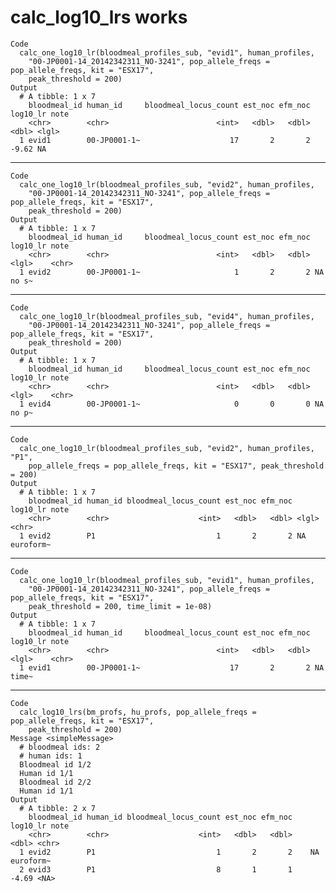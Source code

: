 # calc_log10_lrs works

    Code
      calc_one_log10_lr(bloodmeal_profiles_sub, "evid1", human_profiles,
        "00-JP0001-14_20142342311_NO-3241", pop_allele_freqs = pop_allele_freqs, kit = "ESX17",
        peak_threshold = 200)
    Output
      # A tibble: 1 x 7
        bloodmeal_id human_id     bloodmeal_locus_count est_noc efm_noc log10_lr note 
        <chr>        <chr>                        <int>   <dbl>   <dbl>    <dbl> <lgl>
      1 evid1        00-JP0001-1~                    17       2       2    -9.62 NA   

---

    Code
      calc_one_log10_lr(bloodmeal_profiles_sub, "evid2", human_profiles,
        "00-JP0001-14_20142342311_NO-3241", pop_allele_freqs = pop_allele_freqs, kit = "ESX17",
        peak_threshold = 200)
    Output
      # A tibble: 1 x 7
        bloodmeal_id human_id     bloodmeal_locus_count est_noc efm_noc log10_lr note 
        <chr>        <chr>                        <int>   <dbl>   <dbl> <lgl>    <chr>
      1 evid2        00-JP0001-1~                     1       2       2 NA       no s~

---

    Code
      calc_one_log10_lr(bloodmeal_profiles_sub, "evid4", human_profiles,
        "00-JP0001-14_20142342311_NO-3241", pop_allele_freqs = pop_allele_freqs, kit = "ESX17",
        peak_threshold = 200)
    Output
      # A tibble: 1 x 7
        bloodmeal_id human_id     bloodmeal_locus_count est_noc efm_noc log10_lr note 
        <chr>        <chr>                        <int>   <dbl>   <dbl> <lgl>    <chr>
      1 evid4        00-JP0001-1~                     0       0       0 NA       no p~

---

    Code
      calc_one_log10_lr(bloodmeal_profiles_sub, "evid2", human_profiles, "P1",
        pop_allele_freqs = pop_allele_freqs, kit = "ESX17", peak_threshold = 200)
    Output
      # A tibble: 1 x 7
        bloodmeal_id human_id bloodmeal_locus_count est_noc efm_noc log10_lr note     
        <chr>        <chr>                    <int>   <dbl>   <dbl> <lgl>    <chr>    
      1 evid2        P1                           1       2       2 NA       euroform~

---

    Code
      calc_one_log10_lr(bloodmeal_profiles_sub, "evid1", human_profiles,
        "00-JP0001-14_20142342311_NO-3241", pop_allele_freqs = pop_allele_freqs, kit = "ESX17",
        peak_threshold = 200, time_limit = 1e-08)
    Output
      # A tibble: 1 x 7
        bloodmeal_id human_id     bloodmeal_locus_count est_noc efm_noc log10_lr note 
        <chr>        <chr>                        <int>   <dbl>   <dbl> <lgl>    <chr>
      1 evid1        00-JP0001-1~                    17       2       2 NA       time~

---

    Code
      calc_log10_lrs(bm_profs, hu_profs, pop_allele_freqs = pop_allele_freqs, kit = "ESX17",
        peak_threshold = 200)
    Message <simpleMessage>
      # bloodmeal ids: 2
      # human ids: 1
      Bloodmeal id 1/2
      Human id 1/1
      Bloodmeal id 2/2
      Human id 1/1
    Output
      # A tibble: 2 x 7
        bloodmeal_id human_id bloodmeal_locus_count est_noc efm_noc log10_lr note     
        <chr>        <chr>                    <int>   <dbl>   <dbl>    <dbl> <chr>    
      1 evid2        P1                           1       2       2    NA    euroform~
      2 evid3        P1                           8       1       1    -4.69 <NA>     

